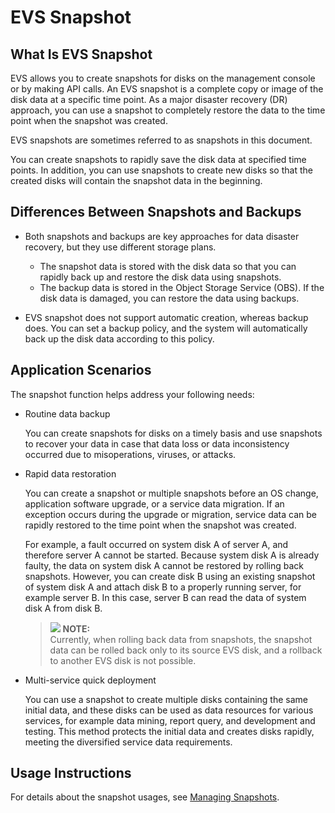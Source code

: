 # EVS Snapshot<a name="en-us_topic_0066809008"></a>

## What Is EVS Snapshot<a name="section16961952104231"></a>

EVS allows you to create snapshots for disks on the management console or by making API calls. An EVS snapshot is a complete copy or image of the disk data at a specific time point. As a major disaster recovery \(DR\) approach, you can use a snapshot to completely restore the data to the time point when the snapshot was created.

EVS snapshots are sometimes referred to as snapshots in this document.

You can create snapshots to rapidly save the disk data at specified time points. In addition, you can use snapshots to create new disks so that the created disks will contain the snapshot data in the beginning.

## Differences Between Snapshots and Backups<a name="section1236302010432"></a>

-   Both snapshots and backups are key approaches for data disaster recovery, but they use different storage plans.
    -   The snapshot data is stored with the disk data so that you can rapidly back up and restore the disk data using snapshots.
    -   The backup data is stored in the Object Storage Service \(OBS\). If the disk data is damaged, you can restore the data using backups.

-   EVS snapshot does not support automatic creation, whereas backup does. You can set a backup policy, and the system will automatically back up the disk data according to this policy.

## Application Scenarios<a name="section8885956105220"></a>

The snapshot function helps address your following needs:

-   Routine data backup

    You can create snapshots for disks on a timely basis and use snapshots to recover your data in case that data loss or data inconsistency occurred due to misoperations, viruses, or attacks.

-   Rapid data restoration

    You can create a snapshot or multiple snapshots before an OS change, application software upgrade, or a service data migration. If an exception occurs during the upgrade or migration, service data can be rapidly restored to the time point when the snapshot was created.

    For example, a fault occurred on system disk A of server A, and therefore server A cannot be started. Because system disk A is already faulty, the data on system disk A cannot be restored by rolling back snapshots. However, you can create disk B using an existing snapshot of system disk A and attach disk B to a properly running server, for example server B. In this case, server B can read the data of system disk A from disk B.

    >![](/images/icon-note.gif) **NOTE:**   
    >Currently, when rolling back data from snapshots, the snapshot data can be rolled back only to its source EVS disk, and a rollback to another EVS disk is not possible.  

-   Multi-service quick deployment

    You can use a snapshot to create multiple disks containing the same initial data, and these disks can be used as data resources for various services, for example data mining, report query, and development and testing. This method protects the initial data and creates disks rapidly, meeting the diversified service data requirements.


## Usage Instructions<a name="section27269138163743"></a>

For details about the snapshot usages, see  [Managing Snapshots](managing_snapshots).

